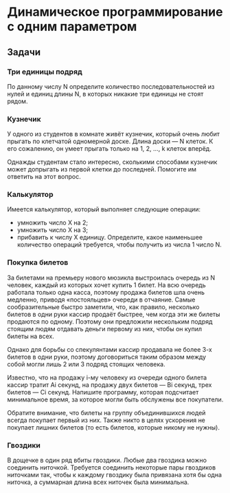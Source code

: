 # Динамическое программирование с одним параметром

## Задачи

### Три единицы подряд

По данному числу N определите количество последовательностей из нулей и единиц длины N, в которых никакие три единицы не стоят рядом.

### Кузнечик

У одного из студентов в комнате живёт кузнечик, который очень любит прыгать по клетчатой одномерной доске. Длина доски — N клеток. К его сожалению, он умеет прыгать только на 1, 2, …, k клеток вперёд.

Однажды студентам стало интересно, сколькими способами кузнечик может допрыгать из первой клетки до последней. Помогите им ответить на этот вопрос.

### Калькулятор

Имеется калькулятор, который выполняет следующие операции:

- умножить число X на 2;
- умножить число X на 3;
- прибавить к числу X единицу.
Определите, какое наименьшее количество операций требуется, чтобы получить из числа 1 число N.

### Покупка билетов

За билетами на премьеру нового мюзикла выстроилась очередь из N человек, каждый из которых хочет купить 1 билет. На всю очередь работала только одна касса, поэтому продажа билетов шла очень медленно, приводя «постояльцев» очереди в отчаяние. Самые сообразительные быстро заметили, что, как правило, несколько билетов в одни руки кассир продаёт быстрее, чем когда эти же билеты продаются по одному. Поэтому они предложили нескольким подряд стоящим людям отдавать деньги первому из них, чтобы он купил билеты на всех.

Однако для борьбы со спекулянтами кассир продавала не более 3-х билетов в одни руки, поэтому договориться таким образом между собой могли лишь 2 или 3 подряд стоящих человека.

Известно, что на продажу i-му человеку из очереди одного билета кассир тратит Ai секунд, на продажу двух билетов — Bi секунд, трех билетов — Ci секунд. Напишите программу, которая подсчитает минимальное время, за которое могли быть обслужены все покупатели.

Обратите внимание, что билеты на группу объединившихся людей всегда покупает первый из них. Также никто в целях ускорения не покупает лишних билетов (то есть билетов, которые никому не нужны).

### Гвоздики

В дощечке в один ряд вбиты гвоздики. Любые два гвоздика можно соединить ниточкой. Требуется соединить некоторые пары гвоздиков ниточками так, чтобы к каждому гвоздику была привязана хотя бы одна ниточка, а суммарная длина всех ниточек была минимальна.
